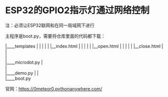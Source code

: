 # ESP32的GPIO2指示灯通过网络控制
注：必须让ESP32联网和在同一局域网下进行


主程序是boot.py，需要将仓库里面的代码都下载：

|____templates
|   |
|   |
|   |__index.html
|   |
|   |
|   |__open.html
|   |
|   |
|   |__close.html
|
|   
|   
|____microdot.py
|   
|   
|____demo.py
|
|   
|____boot.py


官网：https://0meteor0.pythonanywhere.com/
